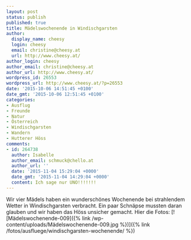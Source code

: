 ```yaml
---
layout: post
status: publish
published: true
title: Mädelswochenende in Windischgarsten
author:
  display_name: cheesy
  login: cheesy
  email: christine@cheesy.at
  url: http://www.cheesy.at/
author_login: cheesy
author_email: christine@cheesy.at
author_url: http://www.cheesy.at/
wordpress_id: 26553
wordpress_url: http://www.cheesy.at/?p=26553
date: '2015-10-06 14:51:45 +0100'
date_gmt: '2015-10-06 12:51:45 +0100'
categories:
- Ausflug
- Freunde
- Natur
- Österreich
- Windischgarsten
- Wandern
- Hutterer Höss
comments:
- id: 264738
  author: Isabelle
  author_email: schmuck@chello.at
  author_url: ''
  date: '2015-11-04 15:29:04 +0000'
  date_gmt: '2015-11-04 14:29:04 +0000'
  content: Ich sage nur UNO!!!!!!!
---
```

Wir vier Mädels haben ein wunderschönes Wochenende bei strahlendem Wetter in Windischgarsten verbracht. Ein paar Schnäpse mussten daran glauben und wir haben das Höss unsicher gemacht.
Hier die Fotos:
[![Mädelswochenende-009]({% link /wp-content/uploads/Mädelswochenende-009.jpg %})]({% link /fotos/ausfluege/windischgarsten-wochenende/ %})
